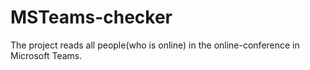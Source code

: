 # MSTeams-checker
The project reads all people(who is online) in the online-conference in Microsoft Teams.
